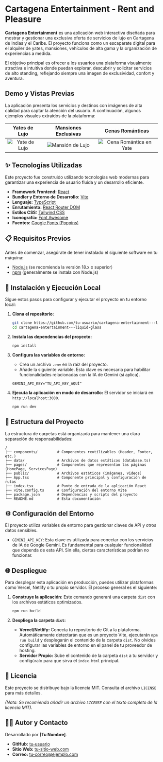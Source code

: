 
# Cartagena Entertainment - Rent and Pleasure

**Cartagena Entertainment** es una aplicación web interactiva diseñada para mostrar y gestionar una exclusiva oferta de servicios de lujo en Cartagena de Indias y el Caribe. El proyecto funciona como un escaparate digital para el alquiler de yates, mansiones, vehículos de alta gama y la organización de experiencias a medida.

El objetivo principal es ofrecer a los usuarios una plataforma visualmente atractiva e intuitiva donde puedan explorar, descubrir y solicitar servicios de alto standing, reflejando siempre una imagen de exclusividad, confort y aventura.

##  Demo y Vistas Previas

La aplicación presenta los servicios y destinos con imágenes de alta calidad para captar la atención del usuario. A continuación, algunos ejemplos visuales extraídos de la plataforma:

| Yates de Lujo | Mansiones Exclusivas | Cenas Románticas |
| :---: | :---: | :---: |
| <img src="https://images.pexels.com/photos/163236/luxury-yacht-yacht-yachting-yacht-charter-163236.jpeg?auto=compress&cs=tinysrgb&w=400" alt="Yate de Lujo" /> | <img src="https://images.pexels.com/photos/259580/pexels-photo-259580.jpeg?auto=compress&cs=tinysrgb&w=400" alt="Mansión de Lujo" /> | <img src="https://images.pexels.com/photos/3779693/pexels-photo-3779693.jpeg?auto=compress&cs=tinysrgb&w=400" alt="Cena Romántica en Yate" /> |

## ✨ Tecnologías Utilizadas

Este proyecto fue construido utilizando tecnologías web modernas para garantizar una experiencia de usuario fluida y un desarrollo eficiente.

- **Framework Frontend:** [React](https://react.dev/)
- **Bundler y Entorno de Desarrollo:** [Vite](https://vitejs.dev/)
- **Lenguaje:** [TypeScript](https://www.typescriptlang.org/)
- **Enrutamiento:** [React Router DOM](https://reactrouter.com/)
- **Estilos CSS:** [Tailwind CSS](https://tailwindcss.com/)
- **Iconografía:** [Font Awesome](https://fontawesome.com/)
- **Fuentes:** [Google Fonts (Poppins)](https://fonts.google.com/)

## 📋 Requisitos Previos

Antes de comenzar, asegúrate de tener instalado el siguiente software en tu máquina:

- [Node.js](https://nodejs.org/) (se recomienda la versión 18.x o superior)
- [npm](https://www.npmjs.com/) (generalmente se instala con Node.js)

## 🚀 Instalación y Ejecución Local

Sigue estos pasos para configurar y ejecutar el proyecto en tu entorno local:

1.  **Clona el repositorio:**
    ```bash
    git clone https://github.com/tu-usuario/cartagena-entertainment---liquid-glass.git
    cd cartagena-entertainment---liquid-glass
    ```

2.  **Instala las dependencias del proyecto:**
    ```bash
    npm install
    ```

3.  **Configura las variables de entorno:**
    -   Crea un archivo `.env` en la raíz del proyecto.
    -   Añade la siguiente variable. Esta clave es necesaria para habilitar funcionalidades relacionadas con la IA de Gemini (si aplica).
    ```env
    GEMINI_API_KEY="TU_API_KEY_AQUÍ"
    ```

4.  **Ejecuta la aplicación en modo de desarrollo:**
    El servidor se iniciará en `http://localhost:3000`.
    ```bash
    npm run dev
    ```

## 📂 Estructura del Proyecto

La estructura de carpetas está organizada para mantener una clara separación de responsabilidades:

```
/
├── components/         # Componentes reutilizables (Header, Footer, etc.)
├── data/               # Archivos de datos estáticos (database.ts)
├── pages/              # Componentes que representan las páginas (HomePage, ServicesPage)
├── public/             # Archivos estáticos (imágenes, videos)
├── App.tsx             # Componente principal y configuración de rutas
├── index.tsx           # Punto de entrada de la aplicación React
├── vite.config.ts      # Configuración del entorno Vite
├── package.json        # Dependencias y scripts del proyecto
└── README.md           # Esta documentación
```

## ⚙️ Configuración del Entorno

El proyecto utiliza variables de entorno para gestionar claves de API y otros datos sensibles.

-   `GEMINI_API_KEY`: Esta clave es utilizada para conectar con los servicios de IA de Google Gemini. Es fundamental para cualquier funcionalidad que dependa de esta API. Sin ella, ciertas características podrían no funcionar.

## 🌐 Despliegue

Para desplegar esta aplicación en producción, puedes utilizar plataformas como Vercel, Netlify o tu propio servidor. El proceso general es el siguiente:

1.  **Construye la aplicación:**
    Este comando generará una carpeta `dist` con los archivos estáticos optimizados.
    ```bash
    npm run build
    ```

2.  **Despliega la carpeta `dist`:**
    -   **Vercel/Netlify:** Conecta tu repositorio de Git a la plataforma. Automáticamente detectarán que es un proyecto Vite, ejecutarán `npm run build` y desplegarán el contenido de la carpeta `dist`. No olvides configurar las variables de entorno en el panel de tu proveedor de hosting.
    -   **Servidor Propio:** Sube el contenido de la carpeta `dist` a tu servidor y configúralo para que sirva el `index.html` principal.

## 📄 Licencia

Este proyecto se distribuye bajo la licencia MIT. Consulta el archivo `LICENSE` para más detalles.

*(Nota: Se recomienda añadir un archivo `LICENSE` con el texto completo de la licencia MIT).*

## 👨‍💻 Autor y Contacto

Desarrollado por **[Tu Nombre]**.

-   **GitHub:** [tu-usuario](https://github.com/tu-usuario)
-   **Sitio Web:** [tu-sitio-web.com](https://tu-sitio-web.com)
-   **Correo:** [tu-correo@ejemplo.com](mailto:tu-correo@ejemplo.com)